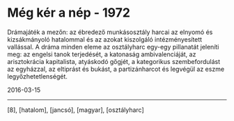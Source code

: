 # Még kér a nép - 1972

Drámajáték a mezőn: az ébredező munkásosztály harcai az elnyomó és kizsákmányoló hatalommal és az azokat kiszolgáló intézményesített vallással. A dráma minden eleme az osztályharc egy-egy pillanatát jeleníti meg: az engelsi tanok terjedését, a katonaság ambivalenciáját, az arisztokrácia kapitalista, atyáskodó gőgjét, a kategorikus szembefordulást az egyházzal, az eltiprást és bukást, a partizánharcot és legvégül az eszme legyőzhetetlenségét.

2016-03-15 

----

[8], [hatalom], [jancsó], [magyar], [osztályharc]